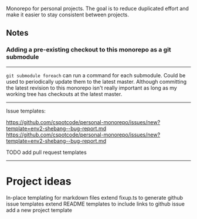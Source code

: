 Monorepo for personal projects.  The goal is to reduce duplicated effort and make it
easier to stay consistent between projects.

## Notes

### Adding a pre-existing checkout to this monorepo as a git submodule



---

`git submodule foreach` can run a command for each submodule.
Could be used to periodically update them to the latest master.
Although committing the latest revision to this monorepo isn't really important
as long as my working tree has checkouts at the latest master.

---

Issue templates:

https://github.com/cspotcode/personal-monorepo/issues/new?template=env2-shebang--bug-report.md
https://github.com/cspotcode/personal-monorepo/issues/new?template=env2-shebang--bug-report.md

TODO add pull request templates

---

# Project ideas

In-place templating for markdown files
extend fixup.ts to generate github issue templates
extend README templates to include links to github issue
add a new project template
